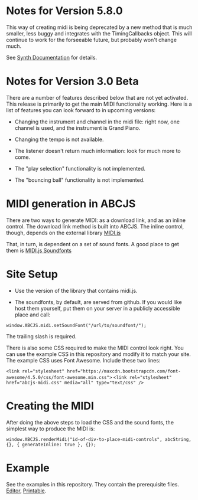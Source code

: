 # Notes for Version 5.8.0

This way of creating midi is being deprecated by a new method that is much smaller, less buggy and integrates with the TimingCallbacks object. This will continue to work for the forseeable future, but probably won't change much.

See [Synth Documentation](synth.md) for details.

# Notes for Version 3.0 Beta

There are a number of features described below that are not yet activated. This release is primarily to get the main MIDI functionality working. Here is a list of features you can look forward to in upcoming versions:

* Changing the instrument and channel in the midi file: right now, one channel is used, and the instrument is Grand Piano.

* Changing the tempo is not available.

* The listener doesn't return much information: look for much more to come.

* The "play selection" functionality is not implemented.

* The "bouncing ball" functionality is not implemented.

# MIDI generation in ABCJS

There are two ways to generate MIDI: as a download link, and as an inline control. The download link method is built into ABCJS. The inline control, though, depends on the external library [MIDI.js](https://github.com/mudcube/MIDI.js)

That, in turn, is dependent on a set of sound fonts. A good place to get them is [MIDI.js Soundfonts](https://github.com/paulrosen/midi-js-soundfonts)

# Site Setup

* Use the version of the library that contains midi.js.

* The soundfonts, by default, are served from github. If you would like host them yourself, put them on your server in a publicly accessible place and call:

`window.ABCJS.midi.setSoundFont("/url/to/soundfont/");`

The trailing slash is required.

There is also some CSS required to make the MIDI control look right. You can use the example CSS in this repository and modify it to match your site. The example CSS uses Font Awesome. Include these two lines:

`<link rel="stylesheet" href="https://maxcdn.bootstrapcdn.com/font-awesome/4.5.0/css/font-awesome.min.css">`
`<link rel="stylesheet" href="abcjs-midi.css" media="all" type="text/css" />`

# Creating the MIDI

After doing the above steps to load the CSS and the sound fonts, the simplest way to produce the MIDI is:

`window.ABCJS.renderMidi("id-of-div-to-place-midi-controls", abcString, {}, { generateInline: true }, {});`


# Example

See the examples in this repository. They contain the prerequisite files. [Editor](/examples/editor-midi.html), [Printable](/examples/printable.html).
